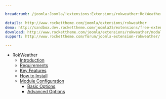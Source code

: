 ```yaml
---

breadcrumb: /joomla:Joomla/!extensions:Extensions/rokweather:RokWeather

details: http://www.rockettheme.com/joomla/extensions/rokweather
demo: http://sandbox.dev.rockettheme.com/joomla25/extensions/free-extensions/rokweather/
download: http://www.rockettheme.com/joomla/extensions/rokweather/modal/downloads
support: http://www.rockettheme.com/forum/joomla-extension-rokweather/

---
```


* RokWeather
    * [Introduction]()
    * [Requirements](INDEX.md#requirements)
    * [Key Features](INDEX.md#key-features)
    * [How to Install](INDEX.md#how-to-install)
    * [Module Configuration](rokweather_use.md)
    	* [Basic Options](rokweather_use.md#basic-options)
    	* [Advanced Options](rokweather_use.md#advanced-options)